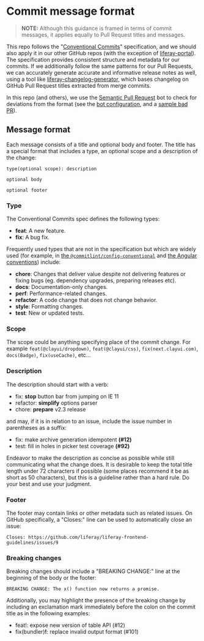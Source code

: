 # Commit message format

> **NOTE:** Although this guidance is framed in terms of commit messages, it applies equally to Pull Request titles and messages.

This repo follows the "[Conventional Commits](https://www.conventionalcommits.org/)" specification, and we should also apply it in our other GitHub repos (with the exception of [liferay-portal](https://github.com/liferay/liferay-portal)). The specification provides consistent structure and metadata for our commits. If we additionally follow the same patterns for our Pull Requests, we can accurately generate accurate and informative release notes as well, using a tool like [liferay-changelog-generator](https://github.com/liferay/liferay-npm-tools/tree/master/packages/liferay-changelog-generator), which bases changelog on GitHub Pull Request titles extracted from merge commits.

In this repo (and others), we use the [Semantic Pull Request](https://github.com/probot/semantic-pull-requests) bot to check for deviations from the format (see the [bot configuration](https://github.com/liferay/liferay-frontend-projects/blob/master/.github/semantic.yml), and a [sample bad PR](https://github.com/liferay/liferay-frontend-guidelines/pull/71)).

## Message format

Each message consists of a title and optional body and footer. The title has a special format that includes a type, an optional scope and a description of the change:

```
type(optional scope): description

optional body

optional footer
```

### Type

The Conventional Commits spec defines the following types:

-   **feat**: A new feature.
-   **fix**: A bug fix.

Frequently used types that are not in the specification but which are widely used (for example, in [the `@commitlint/config-conventional`](https://github.com/conventional-changelog/commitlint/tree/master/%40commitlint/config-conventional) and [the Angular conventions](https://github.com/angular/angular/blob/22b96b9/CONTRIBUTING.md#-commit-message-guidelines)) include:

-   **chore**: Changes that deliver value despite not delivering features or fixing bugs (eg. dependency upgrades, preparing releases etc).
-   **docs**: Documentation-only changes.
-   **perf**: Performance-related changes.
-   **refactor**: A code change that does not change behavior.
-   **style**: Formatting changes.
-   **test**: New or updated tests.

### Scope

The scope could be anything specifying place of the commit change. For example `feat(@clayui/dropdown)`, `feat(@clayui/css)`, `fix(next.clayui.com)`, `docs(Badge)`, `fix(useCache)`, etc...

### Description

The description should start with a verb:

-   fix: **stop** button bar from jumping on IE 11
-   refactor: **simplify** options parser
-   chore: **prepare** v2.3 release

and may, if it is in relation to an issue, include the issue number in parentheses as a suffix:

-   fix: make archive generation idempotent **(#12)**
-   test: fill in holes in picker test coverage **(#92)**

Endeavor to make the description as concise as possible while still communicating what the change does. It is desirable to keep the total title length under 72 characters if possible (some places recommend it be as short as 50 characters), but this is a guideline rather than a hard rule. Do your best and use your judgment.

### Footer

The footer may contain links or other metadata such as related issues. On GitHub specifically, a "Closes:" line can be used to automatically close an issue:

```
Closes: https://github.com/liferay/liferay-frontend-guidelines/issues/9
```

### Breaking changes

Breaking changes should include a "BREAKING CHANGE:" line at the beginning of the body or the footer:

```
BREAKING CHANGE: The x() function now returns a promise.
```

Additionally, you may highlight the presence of the breaking change by including an exclamation mark immediately before the colon on the commit title as in the following examples:

-   feat!: expose new version of table API (#12)
-   fix(bundler)**!**: replace invalid output format (#101)
